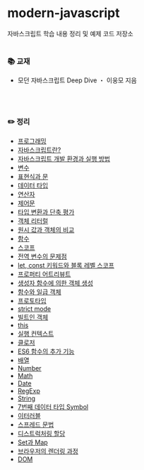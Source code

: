# modern-javascript
자바스크립트 학습 내용 정리 및 예제 코드 저장소
<br>
<br>

### 📚 교재
- 모던 자바스크립트 Deep Dive ・ 이웅모 지음
<br>
<br>

### ✏️ 정리  
- [프로그래밍](https://ssena.notion.site/01-57a827c9adfe4f2d8b49ab4115bf9410)<br>
- [자바스크립트란?](https://ssena.notion.site/02-27a88d3f74f44f1ca149b4db7fa62ab7)<br>
- [자바스크립트 개발 환경과 실행 방법](https://ssena.notion.site/03-9637a5ba25314087a9e08deec3be7798)<br>
- [변수](https://ssena.notion.site/04-ac063fd83e804582818fd44b7b75d72e)<br>
- [표현식과 문](https://ssena.notion.site/05-c3f4edd4354a4002a597d8444711615e)<br>
- [데이터 타입](https://ssena.notion.site/06-d63c99a2203c47619bbd6bf095aa930a)<br>
- [연산자](https://ssena.notion.site/07-b8c493fff648454bb17d4082fa16171d)<br>
- [제어문](https://ssena.notion.site/08-715cb30808e54cf3b89a666db143a0a5)<br>
- [타입 변환과 단축 평가](https://ssena.notion.site/09-ef46c2e45ef944a98d8ba8fbf33a4464)<br>
- [객체 리터럴](https://ssena.notion.site/10-13ef3bcc9280466782ec57472bf276b1)<br>
- [원시 값과 객체의 비교](https://ssena.notion.site/11-45a6b8808b924867a98b173140b85c32)<br>
- [함수](https://ssena.notion.site/12-a9ed8aabb0284e528db2aacdde18d63b)<br>
- [스코프](https://ssena.notion.site/13-6203a071b81f4fc8b3219eb88caa587c)<br>
- [전역 변수의 문제점](https://ssena.notion.site/14-4681ee968a034db88b6e84ec1c35dead)<br>
- [let, const 키워드와 블록 레벨 스코프](https://ssena.notion.site/15-let-const-3433b78591d544a787461b05da28b6ab)<br>
- [프로퍼티 어트리뷰트](https://ssena.notion.site/16-1c29695b0e1848e7a4288af3a01ad3d2)<br>
- [생성자 함수에 의한 객체 생성](https://ssena.notion.site/17-3378b9d3969c4597a4f53b2d8ef8dcde)<br>
- [함수와 일급 객체](https://ssena.notion.site/18-82556bcb9c58474482cda37a77b37707)<br>
- [프로토타입](https://ssena.notion.site/19-b26b4bfa686041499f3101f73facccb9)<br>
- [strict mode](https://ssena.notion.site/20-strict-mode-a9de647fbb764efd94ca2e449a39f4a4)<br>
- [빌트인 객체](https://ssena.notion.site/21-bfe6089f5d35472da3289037a2a03f1e)<br>
- [this](https://ssena.notion.site/22-this-daa78b914e0543bab8d3e0a8abffe57a)<br>
- [실행 컨텍스트](https://ssena.notion.site/23-b797df793aa64a28a34113368d48a6f8)<br>
- [클로저](https://ssena.notion.site/24-3f5281ba0a9248b599cafe100d8a5940)<br>
- [ES6 함수의 추가 기능](https://ssena.notion.site/26-ES6-b8bd8efa03c84934a426b809398bc6d3?pvs=4)<br>
- [배열](https://ssena.notion.site/27-4792af014687460baf962b7c805fd248?pvs=4)<br>
- [Number](https://ssena.notion.site/28-Number-d0c72eddb30445909dfddf7b0ed655b3?pvs=4)<br>
- [Math](https://ssena.notion.site/29-Math-0c24e50f56094ce191651804bfd0df75?pvs=4)<br>
- [Date](https://ssena.notion.site/30-Date-3c4de19b3ec14fc89aee94160765642e?pvs=4)<br>
- [RegExp](https://ssena.notion.site/31-RegExp-0486cd18a9b749d6a39ee62fcb2d2ad0?pvs=4)<br>
- [String](https://ssena.notion.site/32-String-2c19c2fa4d554a5a900f35dd95ca8868?pvs=4)<br>
- [7번째 데이터 타입 Symbol](https://ssena.notion.site/33-7-Symbol-e9bfd8440db6417a9675231d3f9a799a?pvs=4)<br>
- [이터러블](https://ssena.notion.site/22-this-daa78b914e0543bab8d3e0a8abffe57a?pvs=4)<br>
- [스프레드 문법](https://ssena.notion.site/35-4c9abf619cac4677b345b344b82b2865?pvs=4)<br>
- [디스트럭처링 할당](https://ssena.notion.site/36-e4b56a4c5cb44f7c81cd30d1f6ee39ca?pvs=4)<br>
- [Set과 Map](https://ssena.notion.site/37-Set-Map-cceb4ee083994be2a5efd76a884884f3?pvs=4)<br>
- [브라우저의 렌더링 과정](https://ssena.notion.site/38-a2a54029c0594680a5cb3b067da0bacd?pvs=4)<br>
- [DOM](https://ssena.notion.site/39-DOM-e595b20680444bc48bd0c54265361a66?pvs=4)<br>